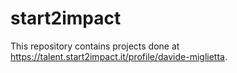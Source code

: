 # start2impact
This repository contains projects done at https://talent.start2impact.it/profile/davide-miglietta.
